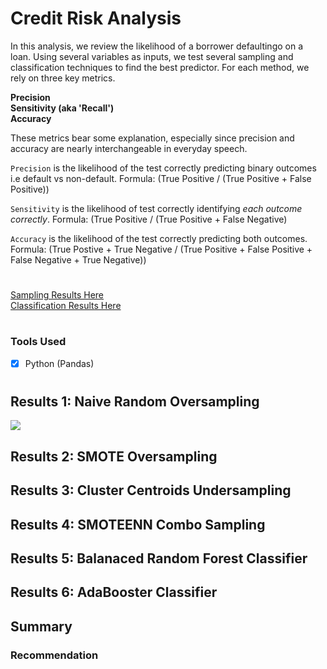 # Credit Risk Analysis

In this analysis, we review the likelihood of a borrower defaultingo on a loan. Using several variables as inputs, we test several sampling and classification techniques to find the best predictor. For each method, we rely on three key metrics. 

**Precision**
<br>
**Sensitivity (aka 'Recall')**
<br>
**Accuracy**

These metrics bear some explanation, especially since precision and accuracy are nearly interchangeable in everyday speech.

```Precision``` is the likelihood of the test correctly predicting binary outcomes i.e default vs non-default. 
Formula: (True Positive / (True Positive + False Positive))

```Sensitivity``` is the likelihood of test correctly identifying *each outcome correctly*. 
Formula: (True Positive / (True Positive + False Negative)

```Accuracy``` is the likelihood of the test correctly predicting both outcomes. 
Formula: (True Postive + True Negative / (True Positive + False Positive + False Negative + True Negative))

#

[Sampling Results Here](https://github.com/carlosjennings1991/Credit_Risk_Analysis/blob/main/credit_risk_resampling.ipynb)
<br>
[Classification Results Here](https://github.com/carlosjennings1991/Credit_Risk_Analysis/blob/main/credit_risk_ensemble.ipynb)
#

### Tools Used
- [x] Python (Pandas)

#

## Results 1: Naive Random Oversampling

<img src="https://github.com/carlosjennings1991/Credit_Risk_Analysis/blob/main/RNS_Accuracy_Score.png">

## Results 2: SMOTE Oversampling

## Results 3: Cluster Centroids Undersampling

## Results 4: SMOTEENN Combo Sampling

## Results 5: Balanaced Random Forest Classifier

## Results 6: AdaBooster Classifier

## Summary

### Recommendation
